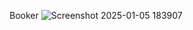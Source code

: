 Booker
![Screenshot 2025-01-05 183907](https://github.com/user-attachments/assets/449cee7a-bc34-4828-bfbd-4e7bab808a8c)
